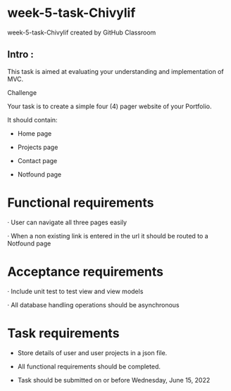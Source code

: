 # week-5-task-Chivylif
week-5-task-Chivylif created by GitHub Classroom

## Intro :

This task is aimed at evaluating your understanding and implementation of MVC.

Challenge

Your task is to create a simple four (4) pager website of your Portfolio.

It should contain:

- Home page

- Projects page

- Contact page

- Notfound page

# Functional requirements

· User can navigate all three pages easily

· When a non existing link is entered in the url it should be routed to a Notfound page

# Acceptance requirements

· Include unit test to test view and view models

· All database handling operations should be asynchronous

# Task requirements

- Store details of user and user projects in a json file.

- All functional requirements should be completed.

- Task should be submitted on or before Wednesday, June 15, 2022
